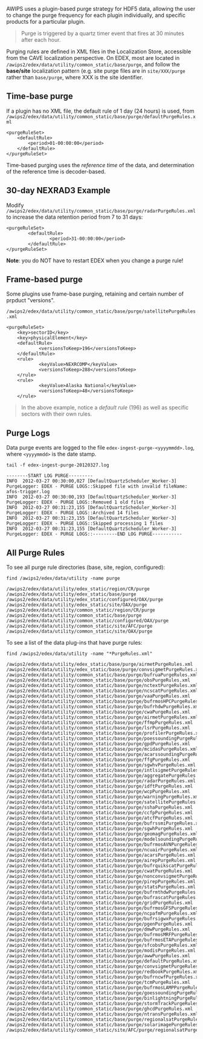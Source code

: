 
AWIPS uses a plugin-based purge strategy for HDF5 data, allowing the user to change the purge frequency for each plugin individually, and specific products for a particular plugin.

> Purge is triggered by a quartz timer event that fires at 30 minutes after each hour. 

Purging rules are defined in XML files in the Localization Store, accessible from the CAVE localization perspective. On EDEX, most are located in `/awips2/edex/data/utility/common_static/base/purge`, and follow the **base/site** localization pattern (e.g. site purge files are in `site/XXX/purge` rather than `base/purge`, where XXX is the site identifier.

## Time-base purge

If a plugin has no XML file, the default rule of 1 day (24 hours) is used, from `/awips2/edex/data/utility/common_static/base/purge/defaultPurgeRules.xml` 

    <purgeRuleSet>
        <defaultRule>
            <period>01-00:00:00</period>
        </defaultRule>
    </purgeRuleSet>

Time-based purging uses the *reference time* of the data, and determination of the reference time is decoder-based. 


## 30-day NEXRAD3 Example

Modify `/awips2/edex/data/utility/common_static/base/purge/radarPurgeRules.xml` to increase the data retention period from 7 to 31 days:

    <purgeRuleSet>
            <defaultRule>
                    <period>31-00:00:00</period>
            </defaultRule>
    </purgeRuleSet>

**Note**: you do NOT have to restart EDEX when you change a purge rule!


## Frame-based purge

Some plugins use frame-base purging, retaining and certain number of prpduct "versions". 

`/awips2/edex/data/utility/common_static/base/purge/satellitePurgeRules.xml`
    
    <purgeRuleSet>
        <key>sectorID</key>
        <key>physicalElement</key>
        <defaultRule>
                <versionsToKeep>196</versionsToKeep>
        </defaultRule>
        <rule>
                <keyValue>NEXRCOMP</keyValue>
                <versionsToKeep>288</versionsToKeep>
        </rule>
        <rule>
                <keyValue>Alaska National</keyValue>
                <versionsToKeep>48</versionsToKeep>
        </rule>

> In the above example, notice a *default rule* (196) as well as specific sectors with their own rules. 

## Purge Logs

Data purge events are logged to the file `edex-ingest-purge-<yyyymmdd>.log`, where `<yyyymmdd>` is the date stamp. 


    tail -f edex-ingest-purge-20120327.log 
    
    --------START LOG PURGE---------
    INFO  2012-03-27 00:30:00,027 [DefaultQuartzScheduler_Worker-3] PurgeLogger: EDEX - PURGE LOGS::Skipped file with invalid fileName: afos-trigger.log
    INFO  2012-03-27 00:30:00,193 [DefaultQuartzScheduler_Worker-3] PurgeLogger: EDEX - PURGE LOGS::Removed 1 old files
    INFO  2012-03-27 00:31:23,155 [DefaultQuartzScheduler_Worker-3] PurgeLogger: EDEX - PURGE LOGS::Archived 14 files
    INFO  2012-03-27 00:31:23,155 [DefaultQuartzScheduler_Worker-3] PurgeLogger: EDEX - PURGE LOGS::Skipped processing 1 files
    INFO  2012-03-27 00:31:23,155 [DefaultQuartzScheduler_Worker-3] PurgeLogger: EDEX - PURGE LOGS::---------END LOG PURGE-----------


## All Purge Rules

To see all purge rule directories (base, site, region, configured):

    find /awips2/edex/data/utility -name purge
    
    /awips2/edex/data/utility/edex_static/region/CR/purge
    /awips2/edex/data/utility/edex_static/base/purge
    /awips2/edex/data/utility/edex_static/configured/OAX/purge
    /awips2/edex/data/utility/edex_static/site/OAX/purge
    /awips2/edex/data/utility/common_static/region/CR/purge
    /awips2/edex/data/utility/common_static/base/purge
    /awips2/edex/data/utility/common_static/configured/OAX/purge
    /awips2/edex/data/utility/common_static/site/AFC/purge
    /awips2/edex/data/utility/common_static/site/OAX/purge
    

To see a list of the data plug-ins that have purge rules:
    
    find /awips2/edex/data/utility -name "*PurgeRules.xml"
    
    /awips2/edex/data/utility/edex_static/base/purge/airmetPurgeRules.xml
    /awips2/edex/data/utility/edex_static/base/purge/convsigmetPurgeRules.xml
    /awips2/edex/data/utility/common_static/base/purge/bufruaPurgeRules.xml
    /awips2/edex/data/utility/common_static/base/purge/obsPurgeRules.xml
    /awips2/edex/data/utility/common_static/base/purge/nctextPurgeRules.xml
    /awips2/edex/data/utility/common_static/base/purge/ncscatPurgeRules.xml
    /awips2/edex/data/utility/common_static/base/purge/vaaPurgeRules.xml
    /awips2/edex/data/utility/common_static/base/purge/bufrmosHPCPurgeRules.xml
    /awips2/edex/data/utility/common_static/base/purge/bufrhdwPurgeRules.xml
    /awips2/edex/data/utility/common_static/base/purge/cwaPurgeRules.xml
    /awips2/edex/data/utility/common_static/base/purge/airmetPurgeRules.xml
    /awips2/edex/data/utility/common_static/base/purge/ffmpPurgeRules.xml
    /awips2/edex/data/utility/common_static/base/purge/lsrPurgeRules.xml
    /awips2/edex/data/utility/common_static/base/purge/profilerPurgeRules.xml
    /awips2/edex/data/utility/common_static/base/purge/poessoundingPurgeRules.xml
    /awips2/edex/data/utility/common_static/base/purge/gpdPurgeRules.xml
    /awips2/edex/data/utility/common_static/base/purge/mcidasPurgeRules.xml
    /awips2/edex/data/utility/common_static/base/purge/acarssoundingPurgeRules.xml
    /awips2/edex/data/utility/common_static/base/purge/ffgPurgeRules.xml
    /awips2/edex/data/utility/common_static/base/purge/sgwhvPurgeRules.xml
    /awips2/edex/data/utility/common_static/base/purge/intlsigmetPurgeRules.xml
    /awips2/edex/data/utility/common_static/base/purge/aggregatePurgeRules.xml
    /awips2/edex/data/utility/common_static/base/purge/radarPurgeRules.xml
    /awips2/edex/data/utility/common_static/base/purge/idftPurgeRules.xml
    /awips2/edex/data/utility/common_static/base/purge/wcpPurgeRules.xml
    /awips2/edex/data/utility/common_static/base/purge/warningPurgeRules.xml
    /awips2/edex/data/utility/common_static/base/purge/satellitePurgeRules.xml
    /awips2/edex/data/utility/common_static/base/purge/sshaPurgeRules.xml
    /awips2/edex/data/utility/common_static/base/purge/ccfpPurgeRules.xml
    /awips2/edex/data/utility/common_static/base/purge/atcfPurgeRules.xml
    /awips2/edex/data/utility/common_static/base/purge/bufrssmiPurgeRules.xml
    /awips2/edex/data/utility/common_static/base/purge/sgwhPurgeRules.xml
    /awips2/edex/data/utility/common_static/base/purge/geomagPurgeRules.xml
    /awips2/edex/data/utility/common_static/base/purge/modelsoundingPurgeRules.xml
    /awips2/edex/data/utility/common_static/base/purge/bufrmosAVNPurgeRules.xml
    /awips2/edex/data/utility/common_static/base/purge/ncuairPurgeRules.xml
    /awips2/edex/data/utility/common_static/base/purge/acarsPurgeRules.xml
    /awips2/edex/data/utility/common_static/base/purge/airepPurgeRules.xml
    /awips2/edex/data/utility/common_static/base/purge/bufrquikscatPurgeRules.xml
    /awips2/edex/data/utility/common_static/base/purge/cwatPurgeRules.xml
    /awips2/edex/data/utility/common_static/base/purge/nonconvsigmetPurgeRules.xml
    /awips2/edex/data/utility/common_static/base/purge/pirepPurgeRules.xml
    /awips2/edex/data/utility/common_static/base/purge/statsPurgeRules.xml
    /awips2/edex/data/utility/common_static/base/purge/bufrmthdwPurgeRules.xml
    /awips2/edex/data/utility/common_static/base/purge/bufrascatPurgeRules.xml
    /awips2/edex/data/utility/common_static/base/purge/gridPurgeRules.xml
    /awips2/edex/data/utility/common_static/base/purge/bufrmosGFSPurgeRules.xml
    /awips2/edex/data/utility/common_static/base/purge/ncpafmPurgeRules.xml
    /awips2/edex/data/utility/common_static/base/purge/bufrsigwxPurgeRules.xml
    /awips2/edex/data/utility/common_static/base/purge/pgenPurgeRules.xml
    /awips2/edex/data/utility/common_static/base/purge/dmwPurgeRules.xml
    /awips2/edex/data/utility/common_static/base/purge/bufrmosMRFPurgeRules.xml
    /awips2/edex/data/utility/common_static/base/purge/bufrmosETAPurgeRules.xml
    /awips2/edex/data/utility/common_static/base/purge/sfcobsPurgeRules.xml
    /awips2/edex/data/utility/common_static/base/purge/modisPurgeRules.xml
    /awips2/edex/data/utility/common_static/base/purge/awwPurgeRules.xml
    /awips2/edex/data/utility/common_static/base/purge/defaultPurgeRules.xml
    /awips2/edex/data/utility/common_static/base/purge/convsigmetPurgeRules.xml
    /awips2/edex/data/utility/common_static/base/purge/redbookPurgeRules.xml
    /awips2/edex/data/utility/common_static/base/purge/bufrncwfPurgeRules.xml
    /awips2/edex/data/utility/common_static/base/purge/tcmPurgeRules.xml
    /awips2/edex/data/utility/common_static/base/purge/bufrmosLAMPPurgeRules.xml
    /awips2/edex/data/utility/common_static/base/purge/goessoundingPurgeRules.xml
    /awips2/edex/data/utility/common_static/base/purge/binlightningPurgeRules.xml
    /awips2/edex/data/utility/common_static/base/purge/stormTrackPurgeRules.xml
    /awips2/edex/data/utility/common_static/base/purge/ghcdPurgeRules.xml
    /awips2/edex/data/utility/common_static/base/purge/ntransPurgeRules.xml
    /awips2/edex/data/utility/common_static/base/purge/regionalsatPurgeRules.xml
    /awips2/edex/data/utility/common_static/base/purge/solarimagePurgeRules.xml
    /awips2/edex/data/utility/common_static/site/AFC/purge/regionalsatPurgeRules.xml
